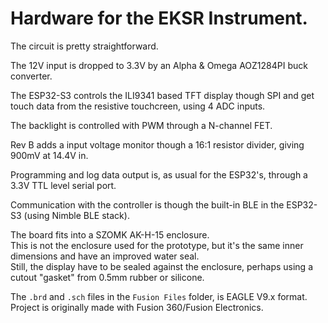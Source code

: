 # Hardware for the EKSR Instrument.

The circuit is pretty straightforward.

The 12V input is dropped to 3.3V by an Alpha & Omega AOZ1284PI buck converter.

The ESP32-S3 controls the ILI9341 based TFT display though SPI and get touch data from the resistive touchcreen, using 4 ADC inputs.

The backlight is controlled with PWM through a N-channel FET.

Rev B adds a input voltage monitor though a 16:1 resistor divider, giving 900mV at 14.4V in.

Programming and log data output is, as usual for the ESP32's, through a 3.3V TTL level serial port.

Communication with the controller is though the built-in BLE in the ESP32-S3 (using Nimble BLE stack).


The board fits into a SZOMK AK-H-15 enclosure.\
This is not the enclosure used for the prototype, but it's the same inner dimensions and have an improved water seal.\
Still, the display have to be sealed against the enclosure, perhaps using a cutout "gasket" from 0.5mm rubber or silicone.

The `.brd` and `.sch` files in the `Fusion Files` folder, is EAGLE V9.x format.\
Project is originally made with Fusion 360/Fusion Electronics.
